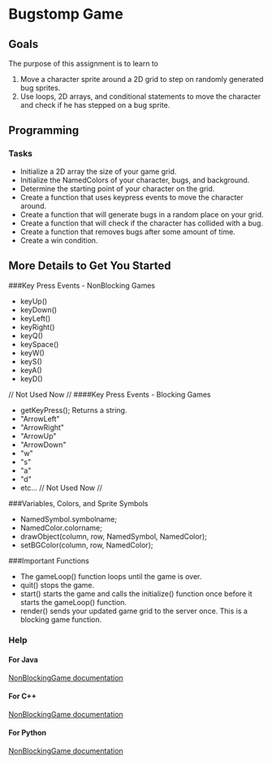 Bugstomp Game
============

Goals
-----
The purpose of this assignment is to learn to

1. Move a character sprite around a 2D grid to step on randomly generated bug sprites.
2. Use loops, 2D arrays, and conditional statements to move the character and check if he has stepped on a bug sprite.

Programming
-----------
### Tasks
- Initialize a 2D array the size of your game grid.
- Initialize the NamedColors of your character, bugs, and background.
- Determine the starting point of your character on the grid.
- Create a function that uses keypress events to move the character around.
- Create a function that will generate bugs in a random place on your grid.
- Create a function that will check if the character has collided with a bug.
- Create a function that removes bugs after some amount of time.
- Create a win condition.

More Details to Get You Started
-------------------------------
###Key Press Events - NonBlocking Games
- keyUp()
- keyDown()
- keyLeft()
- keyRight()
- keyQ()
- keySpace()
- keyW()
- keyS()
- keyA()
- keyD()

// Not Used Now //
####Key Press Events - Blocking Games
- getKeyPress(); Returns a string.
- "ArrowLeft"
- "ArrowRight"
- "ArrowUp"
- "ArrowDown"
- "w"
- "s"
- "a"
- "d"
- etc...
// Not Used Now //

###Variables, Colors, and Sprite Symbols
- NamedSymbol.symbolname;
- NamedColor.colorname;
- drawObject(column, row, NamedSymbol, NamedColor);
- setBGColor(column, row, NamedColor);

###Important Functions
- The gameLoop() function loops until the game is over.
- quit() stops the game.
- start() starts the game and calls the initialize() function once before it starts the gameLoop() function.
- render() sends your updated game grid to the server once. This is a blocking game function.

### Help
#### For Java
[NonBlockingGame documentation](http://bridgesuncc.github.io/doc/java-api/current/html/classbridges_1_1games_1_1_non_blocking_game.html)
#### For C++
[NonBlockingGame documentation](http://bridgesuncc.github.io/doc/cxx-api/current/html/classbridges_1_1game_1_1_non_blocking_game.html)
#### For Python
[NonBlockingGame documentation](http://bridgesuncc.github.io/doc/python-api/current/html/classbridges_1_1non__blocking__game_1_1_non_blocking_game.html)
